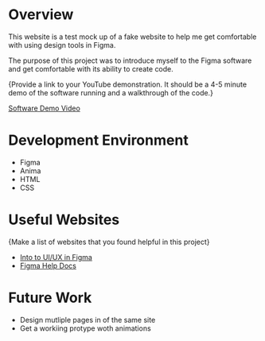 # Overview

This website is a test mock up of a fake website to help me get comfortable with using design tools in Figma.

The purpose of this project was to introduce myself to the Figma software and get comfortable with its ability to create code.

{Provide a link to your YouTube demonstration. It should be a 4-5 minute demo of the software running and a walkthrough of the code.}

[Software Demo Video](http://youtube.link.goes.here)

# Development Environment

- Figma
- Anima
- HTML
- CSS

# Useful Websites

{Make a list of websites that you found helpful in this project}

- [Into to UI/UX in Figma](https://www.youtube.com/watch?v=M4e61TXYVi8)
- [Figma Help Docs](https://help.figma.com/hc/en-us)

# Future Work

- Design mutliple pages in of the same site
- Get a workiing protype woth animations
